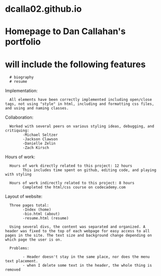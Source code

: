# dcalla02.github.io

# Homepage to Dan Callahan's portfolio
# will include the following features
      # biography
      # resume

Implementation:

      All elements have been correctly implemented including open/close tags, not using "style" in html, including and formatting css files, and using and naming classes.
      
Collaboration:

      Worked with several peers on various styling ideas, debugging, and critiquing:
            -Michael Seltzer
            -Jackson Clawson
            -Danielle Zelin
            -Zach Kirsch

Hours of work:

      Hours of work directly related to this project: 12 hours
            This includes time spent on github, editing code, and playing with styling
            
      Hours of work indirectly related to this project: 8 hours
            Completed the html/css course on codecademy.com
            
Layout of website:

      Three pages total:
            -Index (home)
            -bio.html (about)
            -resume.html (resume)
            
      Using several divs, the content was separated and organized. A header was fixed to the top of each webpage for easy access to all pages in the site. The text size and background change depending on which page the user is on. 
      
      Problems:
      
            - Header doesn't stay in the same place, nor does the menu text placement. 
            - when I delete some text in the header, the whole thing is removed
